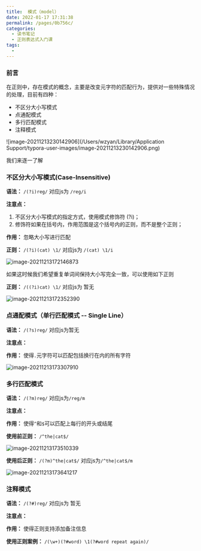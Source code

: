 ```yaml
---
title:  模式（model）
date: 2022-01-17 17:31:38
permalink: /pages/0b756c/
categories:
  - 读书笔记
  - 正则表达式入门课
tags:
  - 
---
```

### 前言

​		在正则中，存在模式的概念，主要是改变元字符的匹配行为，提供对一些特殊情况的处理，目前有四种：

- 不区分大小写模式
- 点通配模式
- 多行匹配模式
- 注释模式

![image-20211213230142906](/Users/wzyan/Library/Application Support/typora-user-images/image-20211213230142906.png)

我们来逐一了解



### 不区分大小写模式(Case-Insensitive)

**语法：** `/(?i)reg/`  对应js为 `/reg/i `   

**注意点：**

1. 不区分大小写模式的指定方式，使用模式修饰符 (?i)；
2. 修饰符如果在括号内，作用范围是这个括号内的正则，而不是整个正则；

**作用：** 忽略大小写进行匹配

**正则：** `/(?i)(cat) \1/`  对应js为 `/(cat) \1/i `   

![image-20211213172146873](https://tva1.sinaimg.cn/large/008i3skNly1gxcbw1ior2j30kd0cd74y.jpg)

如果这时候我们希望重复单词间保持大小写完全一致，可以使用如下正则

**正则：** `/((?i)cat) \1/`   对应js为 暂无

![image-20211213172352390](https://tva1.sinaimg.cn/large/008i3skNly1gxcby7owunj30k90cojs0.jpg)



### 点通配模式（单行匹配模式 -- Single Line）

**语法：** `/(?s)reg/`  对应js为暂无

**注意点：**

**作用：** 使得`.`元字符可以匹配包括换行在内的所有字符

![image-20211213173307910](https://tva1.sinaimg.cn/large/008i3skNly1gxcc7uh66lj30kb0cfaaw.jpg)

### 多行匹配模式

**语法：** `/(?m)reg/`  对应js为`/reg/m`

**注意点：**

**作用：** 使得`^`和`$`可以匹配上每行的开头或结尾

**使用前正则：** `/^the|cat$/`

![image-20211213173510339](https://tva1.sinaimg.cn/large/008i3skNly1gxcc9ywegyj30kx0bu3zd.jpg)

**使用后正则：** `/(?m)^the|cat$/`  对应js为`/^the|cat$/m`

![image-20211213173641217](https://tva1.sinaimg.cn/large/008i3skNly1gxccbjj8xtj30kf0bnt9l.jpg)



### 注释模式

**语法：** `/(?#)reg/`  对应js为 暂无

**注意点：**

**作用：** 使得正则支持添加备注信息

**使用正则案例：** `/(\w+)(?#word) \1(?#word repeat again)/`

